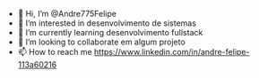 - 👋 Hi, I’m @Andre775Felipe
- 👀 I’m interested in  desenvolvimento de sistemas
- 🌱 I’m currently learning desenvolvimento fullstack
- 💞️ I’m looking to collaborate  em algum projeto
- 📫 How to reach me https://www.linkedin.com/in/andre-felipe-113a60216

<!---
Andre775Felipe/Andre775Felipe is a ✨ special ✨ repository because its `README.md` (this file) appears on your GitHub profile.
You can click the Preview link to take a look at your changes.
--->
